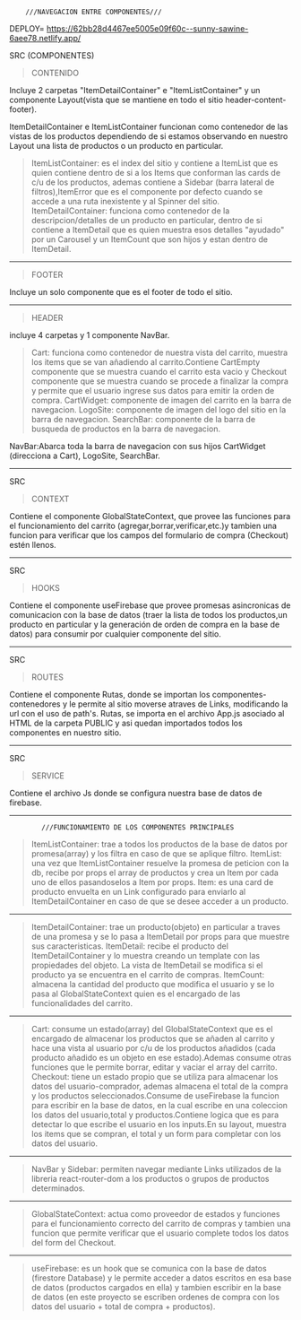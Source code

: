 		///NAVEGACION ENTRE COMPONENTES///

DEPLOY= https://62bb28d4467ee5005e09f60c--sunny-sawine-6aee78.netlify.app/

SRC
(COMPONENTES)

>CONTENIDO

Incluye 2 carpetas "ItemDetailContainer" e "ItemListContainer" y un componente Layout(vista que se mantiene en todo el sitio header-content-footer).
 
ItemDetailContainer e ItemListContainer funcionan como contenedor de las vistas de los productos dependiendo de si estamos observando en nuestro Layout una lista de productos o un producto en particular.

>ItemListContainer: es el index del sitio y contiene a ItemList que es quien contiene dentro de si a los Items que conforman las cards de c/u de los productos, ademas contiene a Sidebar (barra lateral de filtros),ItemError que es el componente por defecto cuando se accede a una ruta inexistente y al Spinner del sitio.
>ItemDetailContainer: funciona como contenedor de la descripcion/detalles de un producto en particular, dentro de si contiene a ItemDetail que es quien muestra esos detalles "ayudado" por un Carousel y un ItemCount que son hijos y estan dentro de ItemDetail.

---------------------------------------------------------------------------------------------------------------------------------------------------------------------------------------------------------------------------------------------------------------------------------------------------------------------------------

>FOOTER

Incluye un solo componente que es el footer de todo el sitio.

---------------------------------------------------------------------------------------------------------------------------------------------------------------------------------------------------------------------------------------------------------------------------------------------------------------------------------

>HEADER

incluye 4 carpetas y 1 componente NavBar.

>Cart: funciona como contenedor de nuestra vista del carrito, muestra los items que se van añadiendo al carrito.Contiene CartEmpty componente que se muestra cuando el carrito esta vacio y Checkout componente que se muestra cuando se procede a finalizar la compra y permite que el usuario ingrese sus datos para emitir la orden de compra.
>CartWidget: componente de imagen del carrito en la barra de navegacion.
>LogoSite: componente de imagen del logo del sitio en la barra de navegacion.
>SearchBar: componente de la barra de busqueda de productos en la barra de navegacion.

NavBar:Abarca toda la barra de navegacion con sus hijos CartWidget (direcciona a Cart), LogoSite, SearchBar.

-----------------------------------------------------------------------------------------------------------------------------------------------------------------------------------------------------------------------------------------------------------------------------------------------------------------------------------------

SRC
>CONTEXT

Contiene el componente GlobalStateContext, que provee las funciones para el funcionamiento del carrito (agregar,borrar,verificar,etc.)y tambien una funcion para verificar que los campos del formulario de compra (Checkout) estén llenos.

------------------------------------------------------------------------------------------------------------------------------------------------------------------------------------------------------------------------------------------------------------------------------------------------------------------------------------------

SRC
>HOOKS

Contiene el componente useFirebase que provee promesas asincronicas de comunicacion con la base de datos (traer la lista de todos los productos,un producto en particular y la generación de orden de compra en la base de datos) para consumir por cualquier componente del sitio.

------------------------------------------------------------------------------------------------------------------------------------------------------------------------------------------------------------------------------------------------------------------------------------------------------------------------------------------
SRC
>ROUTES

Contiene el componente Rutas, donde se importan los componentes-contenedores y le permite al sitio moverse atraves de Links, modificando la url con el uso de path's.
Rutas, se importa en el archivo App.js asociado al HTML de la carpeta PUBLIC y asi quedan importados todos los componentes en nuestro sitio.

-------------------------------------------------------------------------------------------------------------------------------------------------------------------------------------------------------------------------------------------------------------------------------------------------------------------------------------------

SRC
>SERVICE

Contiene el archivo Js donde se configura nuestra base de datos de firebase.

********************************************************************************************************************************************************************************************************************************************************************************************************************************************
			///FUNCIONAMIENTO DE LOS COMPONENTES PRINCIPALES

>ItemListContainer: trae a todos los productos de la base de datos por promesa(array) y los filtra en caso de que se aplique filtro.
>ItemList: una vez que ItemListContainer resuelve la promesa de peticion con la db, recibe por props el array de productos y crea un Item por cada uno de ellos pasandoselos a Item por props.
>Item: es una card de producto envuelta en un Link configurado para enviarlo al ItemDetailContainer en caso de que se desee acceder a un producto.
----------------------------------------------------------------------------------------------------------------------------------------------------------------------------------------------------------------------------------------------------------------------------------------------------------------------------------------------------

>ItemDetailContainer: trae un producto(objeto) en particular a traves de una promesa y se lo pasa a ItemDetail por props para que muestre sus caracteristicas.
>ItemDetail: recibe el producto del ItemDetailContainer y lo muestra creando un template con las propiedades del objeto. La vista de ItemDetail se modifica si el producto ya se encuentra en el carrito de compras.
>ItemCount: almacena la cantidad del producto que modifica el usuario y se lo pasa al GlobalStateContext quien es el encargado de las funcionalidades del carrito.
-----------------------------------------------------------------------------------------------------------------------------------------------------------------------------------------------------------------------------------------------------------------------------------------------------------------------------------------------------

>Cart: consume un estado(array) del GlobalStateContext que es el encargado de almacenar los productos que se añaden al carrito y hace una vista al usuario por c/u de los productos añadidos (cada producto añadido es un objeto en ese estado).Ademas consume otras funciones que le permite borrar, editar y vaciar el array del carrito.
>Checkout: tiene un estado propio que se utiliza para almacenar los datos del usuario-comprador, ademas almacena el total de la compra y los productos seleccionados.Consume de useFirebase la funcion para escribir en la base de datos, en la cual escribe en una coleccion los datos del usuario,total y productos.Contiene logica que es para detectar lo que escribe el usuario en los inputs.En su layout, muestra los items que se compran, el total y un form para completar con los datos del usuario.
---------------------------------------------------------------------------------------------------------------------------------------------------------------------------------------------------------------------------------------------------------------------------------------------------------------------------------------------------------------------------------------------------------------------------------------------------------------------------------------------------------------

>NavBar y Sidebar: permiten navegar mediante Links utilizados de la libreria react-router-dom a los productos o  grupos de productos determinados.

---------------------------------------------------------------------------------------------------------------------------------------------------------------------------------------------------------------------------------------------------------------------------------------------------------------------------------------------------------------------

>GlobalStateContext: actua como proveedor de estados y funciones para el funcionamiento correcto del carrito de compras y tambien una funcion que permite verificar que el usuario complete todos los datos del form del Checkout.

----------------------------------------------------------------------------------------------------------------------------------------------------------------------------------------------------------------------------------------------------------------------------------------------------------------------------------------
>useFirebase: es un hook que se comunica con la base de datos (firestore Database) y le permite acceder a datos escritos en esa base de datos (productos cargados en ella) y tambien escribir en la base de datos (en este proyecto se escriben ordenes de compra con los datos del usuario + total de compra + productos).











